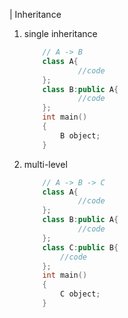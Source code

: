 
| Inheritance

1.	single inheritance
	```cpp
		// A -> B
		class A{
				//code
		};
		class B:public A{
				//code
		};
		int main()
		{
			B object;
		}
	```
2. multi-level
	```cpp
		// A -> B -> C
		class A{
				//code
		};
		class B:public A{
				//code
		};
		class C:public B{
			//code
		};
		int main()
		{
			C object;
		}
	```